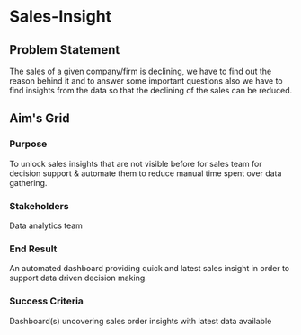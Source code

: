 # Sales-Insight

## Problem Statement
The sales of a given company/firm is declining, we have to find out the reason behind it and to answer some important questions also we have to find insights from the data so that the declining of the sales can be reduced.

## Aim's Grid
### Purpose
  To unlock sales insights that are not visible before for sales team for decision support & automate them to reduce manual time spent over data gathering.
### Stakeholders
  Data analytics team
### End Result
  An automated dashboard providing quick and latest sales insight in order to support data driven decision making.
### Success Criteria
  Dashboard(s) uncovering sales order insights with latest data available
